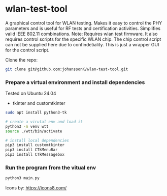 # wlan-test-tool
A graphical control tool for WLAN testing. Makes it easy to control the PHY parameters and is useful for RF tests and certification activities. Simplifies valid IEEE 802.11 combinations. Note: Requires wlan test firmware. It also requires control scripts for the specific WLAN chip. The chip control script can not be supplied here due to confindetiality. This is just a wrapper GUI for the control script.

Clone the repo:
```bash
git clone git@github.com:johanssonK/wlan-test-tool.git
```

### Prepare a virtual environment and install dependencies
Tested on Ubuntu 24.04
* tkinter and customtkinter
```bash
sudo apt install python3-tk

# create a virutal env and load it
python3 -m venv wtt
source ./wtt/bin/activate

# install local dependencies
pip3 install customtkinter
pip3 install CTkMenuBar
pip3 install CTkMessagebox
```

### Run the program from the vitual env

```bash
python3 main.py
```

Icons by: https://icons8.com/
